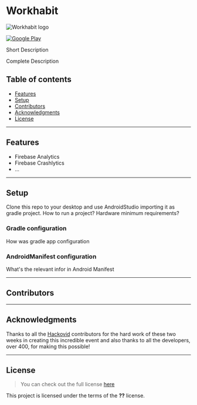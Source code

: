 # Workhabit

![Workhabit logo](https://github.com/udAL/WorkHabit-Android/blob/master/app/src/main/res/mipmap-xxxhdpi/ic_launcher.png)

[![Google Play](http://i.imgur.com/mtGRPuM.png)](https://play.google.com/store/apps/details?id=cat.coronout.workhabit)

Short Description

Complete Description

## Table of contents
* [Features](#features)
* [Setup](#setup)
* [Contributors](#contributors)
* [Acknowledgments](#acknowledgments)
* [License](#license)

---

## Features
- Firebase Analytics
- Firebase Crashlytics
- ...

---

## Setup
Clone this repo to your desktop and use AndroidStudio importing it as gradle project.
How to run a project? Hardware minimum requirements?

### Gradle configuration
How was gradle app configuration

### AndroidManifest configuration
What's the relevant infor in Android Manifest

---

## Contributors

---

## Acknowledgments

Thanks to all the [Hackovid](https://hackovid.cat/) contributors for the hard work of these two weeks in creating this incredible event and also thanks to all the developers, over 400, for making this possible!

---

## License
> You can check out the full license [here](https://github.com/udAL/WorkHabit-Android/blob/master/LICENSE.md)

This project is licensed under the terms of the **??** license.
